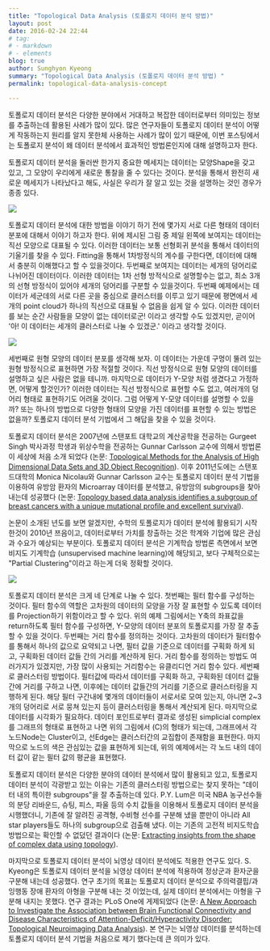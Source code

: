 ```yaml
---
title: "Topological Data Analysis (토폴로지 데이터 분석 방법)"
layout: post
date: 2016-02-24 22:44
# tag:
# - markdown
# - elements
blog: true
author: Sunghyon Kyeong
summary: "Topological Data Analysis (토폴로지 데이터 분석 방법) "
permalink: topological-data-analysis-concept

---
```

토폴로지 데이터 분석은 다양한 분야에서 거대하고 복잡한 데이터로부터 의미있는 정보를 추출하는데 활용된 사례가 많이 있다. 많은 연구자들이 토폴로지 데이터 분석이 어떻게 작동하는지 원리를 알지 못한체 사용하는 사례가 많이 있기 때문에, 이번 포스팅에서는 토폴로지 분석이 왜 데이터 분석에서 효과적인 방법론인지에 대해 설명하고자 한다.

토폴로지 데이터 분석을 둘러싼 한가지 중요한 메세지는 데이터는 모양Shape을 갖고 있고, 그 모양이 우리에게 새로운 통찰을 줄 수 있다는 것이다. 분석을 통해서 완전히 새로운 메세지가 나타났다고 해도, 사실은 우리가 잘 알고 있는 것을 설명하는 것인 경우가 종종 있다.



<img src="https://github.com/skyeong/skyeong.github.io/blob/master/assets/images/posts/TDA/tda_step1.png">

토폴로지 데이터 분석에 대한 방법을 이야기 하기 전에 몇가지 서로 다른 형태의 데이터 분포에 대해서 이야기 하고자 한다. 위에 제시된 그림 중 제일 왼쪽에 보여지는 데이터는 직선 모양으로 대표될 수 있다. 이러한 데이터는 보통 선형회귀 분석을 통해서 데이터의 기울기를 찾을 수 있다. Fitting을 통해서 1차방정식의 계수를 구한다면, 데이터에 대해서 충분히 이해했다고 할 수 있을것이다. 두번째로 보여지는 데이터는 세개의 덩어리로 나뉘어진 데이터이다. 이러한 데이터는 1차 선형 방적식으로 설명할수는 없고, 최소 3개의 선형 방정식이 있어야 세개의 덩어리를 구분할 수 있을것이다. 두번째 예제에서는 데이터가 세군데의 서로 다른 곳을 중심으로 클러스터를 이루고 있기 때문에 평면에서 세개의 point cloud가 하나의 직선으로 대표될 수 없음을 쉽게 알 수 있다. 이러한 데이터를 보는 순간 사람들을 모양이 없는 데이터로군! 이라고 생각할 수도 있겠지만, 곧이어 '아! 이 데이터는 세개의 클러스터로 나눌 수 있겠군.' 이라고 생각할 것이다.  

<img src="https://github.com/skyeong/skyeong.github.io/blob/master/assets/images/posts/TDA/tda_step2.png">

세번째로 원형 모양의 데이터 분포를 생각해 보자. 이 데이터는 가운데 구멍이 뚤려 있는 원형 방정식으로 표현하면 가장 적절할 것이다. 직선 방정식으로 원형 모양의 데이터를 설명하고 싶은 사람은 없을 테니까. 마지막으로 데이터가 Y-모양 처럼 생겼다고 가정하면, 어떻게 할것인가? 이러한 데이터는 직선 방정식으로 표현할 수도 없고, 여러개의 덩어리 형태로 표현하기도 어려울 것이다. 그럼 어떻게 Y-모양 데이터를 설명할 수 있을까? 또는 하나의 방법으로 다양한 형태의 모양을 가진 데이터를 표현할 수 있는 방법은 없을까? 토폴로지 데이터 분석 기법에서 그 해답을 찾을 수 있을 것이다.

토폴로지 데이터 분석은 2007년에 스탠포트 대학교의 계산공학을 전공하는 Gurgeet Singh 박사과정 학생과 위상수학을 전공하는 Gunnar Carlsson 교수에 의해서 방법론이 세상에 처음 소개 되었다 (논문: <a href="http://www.ayasdi.com/wp-content/uploads/2015/02/Topological_Methods_for_the_Analysis_of_High_Dimensional_Data_Sets_and_3D_Object_Recognition.pdf" target="_blank">Topological Methods for the Analysis of High Dimensional Data Sets and 3D Object Recognition</a>). 이후 2011년도에는 스탠포드대학의 Monica Nicolau와 Gunnar Carlsson 교수는 토폴로지 데이터 분석 기법을 이용하여 유방암 환자의 Microarray 데이터를 분석했고, 유방암의 subgroups을 찾아내는데 성공했다 (논문: <a href="http://www.pnas.org/content/108/17/7265.abstract" target="_blank">Topology based data analysis identifies a subgroup of breast cancers with a unique mutational profile and excellent survival</a>).

논문이 소개된 년도를 보면 알겠지만, 수학의 토폴로지가 데이터 분석에 활용되기 시작한것이 2010년 쯔음이고, 데이터로부터 가치를 창출하는 것은 학계와 기업에 많은 관심과 수요가 예상되는 부분이다. 토폴로지 데이터 분석은 기계학습 방법론 측면에서 보면 비지도 기계학습 (unsupervised machine learning)에 해당되고, 보다 구체적으로는 "Partial Clustering"이라고 하는게 더욱 정확할 것이다.



<img src="https://github.com/skyeong/skyeong.github.io/blob/master/assets/images/posts/TDA/tda_step3.png">

토폴로지 데이터 분석은 크게 네 단계로 나눌 수 있다. 첫번째는 필터 함수를 구성하는 것이다. 필터 함수의 역할은 고차원의 데이터의 모양을 가장 잘 표현할 수 있도록 데이터를 Projection하기 위함이라고 할 수 있다. 위의 예제 그림에서는 Y축의 좌표값을 return하도록 필터 함수를 구성하면, Y-모양의 데이터 분포의 토폴로지를 가장 잘 추출할 수 있을 것이다. 두번째는 거리 함수를 정의하는 것이다. 고차원의 데이터가 필터함수를 통해서 하나의 값으로 요약되고 나면, 필터 값을 기준으로 데이터를 구획화 하게 되고, 구획화된 데이터 값들 간의 거리를 계산하게 된다. 거리 함수를 정의하는 방법도 여러가지가 있겠지만, 가장 많이 사용되는 거리함수는 유클리디언 거리 함수 있다. 세번째로 클러스터링 방법이다. 필터값에 따라서 데이터를 구획화 하고, 구획화된 데이터 값들 간에 거리를 구하고 나면, 이후에는 데이터 값들간의 거리를 기준으로 클러스터링을 지행하게 된다. 해당 필터 구간내에 몇개의 데이터들이 서로서로 모여 있는지, 아니면 2~3개의 덩어리로 서로 뭉쳐 있는지 등이 클러스터링을 통해서 계산되게 된다. 마지막으로 데이터를 시각화가 필요하다. 데이터 포인트로부터 결과로 생성된 simplicial complex를 그래프의 형태로 표현하고 나면 위의 그림에서 (C)의 형태가 되는데, 그래프에서 각 노드Node는 Cluster이고, 선Edge는 클러스터간의 교집합이 존재함을 표현한다. 마지막으로 노드의 색은 관심있는 값을 표현하게 되는데, 위의 예제에서는 각 노드 내의 데이터 값이 같는 필터 값의 평균을 표현했다. 


토폴로지 데이터 분석은 다양한 분야의 데이터 분석에서 많이 활용되고 있고, 토폴로지 데이터 분석이 각광받고 있는 이유는 기존의 클러스터링 방법으로는 찾지 못하는 "데이터 내의 특이한 subgroups"을 잘 추출하는데 있다. P.Y. Lum은 미국 NBA 농구선수들의 분당 리바운드, 슈팅, 피스, 파울 등의 수치 값들을 이용해서 토폴로지 데이터 분석을 시행했더니, 기존에 잘 알려진 공격형, 수비형 선수를 구분해 냈을 뿐만이 아니라 All star players들도 하나의 subgroup으로 검출해 냈다. 이는 기존의 고전적 비지도학습 방법으로는 확인할 수 없덨던 결과이다 (논문: <a href="http://www.nature.com/articles/srep01236" target="_blank">Extracting insights from the shape of complex data using topology</a>).

마지막으로 토폴로지 데이터 분석이 뇌영상 데이터 분석에도 적용한 연구도 있다. S. Kyeong은 토폴로지 데이터 분석을 뇌영상 데이터 분석에 적용하여 정상군과 환자군을 구분해 내는데 성공했다. 연구 초기의 목표는 토폴로지 데이터 분석으로 주의력결핍/과잉행동 장애 환자의 아형을 구분해 내는 것 이었는데, 실제 데이터 분석에서는 아형을 구분해 내지는 못했다. 연구 결과는 PLoS One에 게제되었다 (논문: <a href="https://journals.plos.org/plosone/article/metrics?id=10.1371/journal.pone.0137296" target="_blank">A New Approach to Investigate the Association between Brain Functional Connectivity and Disease Characteristics of Attention-Deficit/Hyperactivity Disorder: Topological Neuroimaging Data Analysis</a>). 본 연구는 뇌영상 데이터를 분석하는데 토폴로지 데이터 분석 기법을 처음으로 제기 했다는데 큰 의미가 있다.
